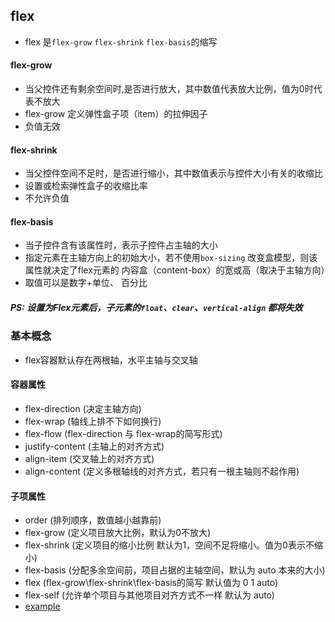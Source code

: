 ## flex
- flex 是`flex-grow` `flex-shrink` `flex-basis`的缩写

#### flex-grow
- 当父控件还有剩余空间时,是否进行放大，其中数值代表放大比例，值为0时代表不放大
- flex-grow 定义弹性盒子项（item）的拉伸因子
- 负值无效

#### flex-shrink
- 当父控件空间不足时，是否进行缩小，其中数值表示与控件大小有关的收缩比
- 设置或检索弹性盒子的收缩比率
- 不允许负值

#### flex-basis
- 当子控件含有该属性时，表示子控件占主轴的大小
- 指定元素在主轴方向上的初始大小，若不使用`box-sizing` 改变盒模型，则该属性就决定了flex元素的
内容盒（content-box）的宽或高（取决于主轴方向）
- 取值可以是数字+单位、 百分比

##### PS: 设置为Flex元素后，子元素的`float`、`clear`、`vertical-align` 都将失效


### 基本概念
- flex容器默认存在两根轴，水平主轴与交叉轴

#### 容器属性
- flex-direction    (决定主轴方向)
- flex-wrap         (轴线上排不下如何换行)
- flex-flow         (flex-direction 与 flex-wrap的简写形式)
- justify-content   (主轴上的对齐方式)
- align-item        (交叉轴上的对齐方式)
- align-content     (定义多根轴线的对齐方式，若只有一根主轴则不起作用)


#### 子项属性
- order             (排列顺序，数值越小越靠前)
- flex-grow         (定义项目放大比例，默认为0不放大)
- flex-shrink       (定义项目的缩小比例 默认为1，空间不足将缩小。值为0表示不缩小)
- flex-basis        (分配多余空间前，项目占据的主轴空间，默认为 auto 本来的大小)
- flex              (flex-grow\flex-shrink\flex-basis的简写 默认值为 0 1 auto)
- flex-self         (允许单个项目与其他项目对齐方式不一样 默认为 auto)
- [example](https://www.baidu.com)
